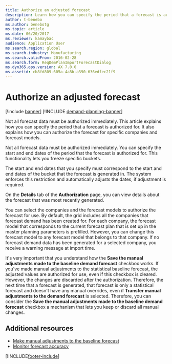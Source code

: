```yaml
---
title: Authorize an adjusted forecast
description: Learn how you can specify the period that a forecast is authorized for, including an outline on authorizing the forecast for specific companies and forecast models.
author: t-benebo
ms.author: benebotg
ms.topic: article
ms.date: 06/20/2017
ms.reviewer: kamaybac
audience: Application User 
ms.search.region: global
ms.search.industry: Manufacturing
ms.search.validFrom: 2016-02-28
ms.search.form: ReqDemPlanImportForecastDialog
ms.dyn365.ops.version: AX 7.0.0
ms.assetid: cb8fd809-605a-4a8b-a390-636edfec21f9
---
```


# Authorize an adjusted forecast

[!include [banner](../includes/banner.md)]
[!INCLUDE [demand-planning-banner](../includes/demand-planning-banner.md)]

Not all forecast data must be authorized immediately. This article explains how you can specify the period that a forecast is authorized for. It also explains how you can authorize the forecast for specific companies and forecast models.

Not all forecast data must be authorized immediately. You can specify the start and end dates of the period that the forecast is authorized for. This functionality lets you freeze specific buckets.

The start and end dates that you specify must correspond to the start and end dates of the bucket that the forecast is generated in. The system enforces this restriction and automatically adjusts the dates, if adjustment is required.

On the **Details** tab of the **Authorization** page, you can view details about the forecast that was most recently generated.

You can select the companies and the forecast models to authorize the forecast for use. By default, the grid includes all the companies that forecast demand has been created for. For each company, the forecast model that corresponds to the current forecast plan that is set up in the master planning parameters is prefilled. However, you can change this forecast model to any forecast model that belongs to that company. If no forecast demand data has been generated for a selected company, you receive a warning message at import time.

It's very important that you understand how the **Save the manual adjustments made to the baseline demand forecast** checkbox works. If you've made manual adjustments to the statistical baseline forecast, the adjusted values are authorized for use, even if this checkbox is cleared. However, the changes are discarded after the authorization. Therefore, the next time that a forecast is generated, that forecast is only a statistical forecast and doesn't have any manual overrides, even if **Transfer manual adjustments to the demand forecast** is selected. Therefore, you can consider the **Save the manual adjustments made to the baseline demand forecast** checkbox a mechanism that lets you keep or discard all manual changes.

## Additional resources

- [Make manual adjustments to the baseline forecast](manual-adjustments-baseline-forecast.md)
- [Monitor forecast accuracy](monitor-forecast-accuracy.md)

[!INCLUDE[footer-include](../../includes/footer-banner.md)]
